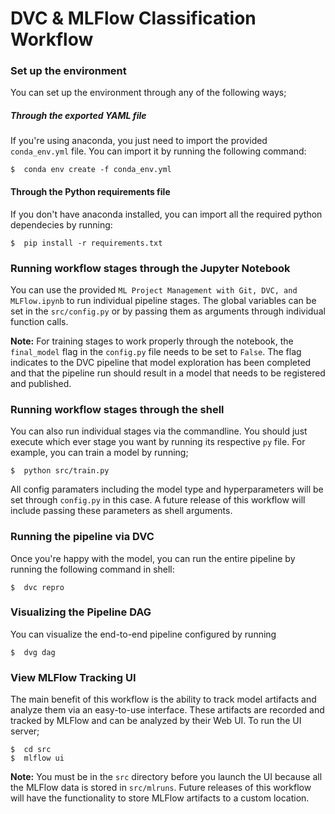 # DVC & MLFlow Classification Workflow

### Set up the environment

You can set up the environment through any of the following ways;

##### Through the exported YAML file

If you're using anaconda, you just need to import the provided `conda_env.yml` file. You can import it by running the following command:

```
$  conda env create -f conda_env.yml
```


#### Through the Python requirements file

If you don't have anaconda installed, you can import all the required python dependecies by running:

```
$  pip install -r requirements.txt
```


### Running workflow stages through the Jupyter Notebook

You can use the provided `ML Project Management with Git, DVC, and MLFlow.ipynb` to run individual pipeline stages. The global variables can be set in the `src/config.py` or by passing them as arguments through individual function calls.

**Note:** For training stages to work properly through the notebook, the `final_model` flag in the `config.py` file needs to be set to `False`. The flag indicates to the DVC pipeline that model exploration has been completed and that the pipeline run should result in a model that needs to be registered and published.


### Running workflow stages through the shell

You can also run individual stages via the commandline. You should just execute which ever stage you want by running its respective `py` file. For example, you can train a model by running;

```
$  python src/train.py
```

All config paramaters including the model type and hyperparameters will be set through `config.py` in this case. A future release of this workflow will include passing these parameters as shell arguments.


### Running the pipeline via DVC

Once you're happy with the model, you can run the entire pipeline by running the following command in shell:

```
$  dvc repro
```

### Visualizing the Pipeline DAG

You can visualize the end-to-end pipeline configured by running

```
$  dvg dag
```

### View MLFlow Tracking UI

The main benefit of this workflow is the ability to track model artifacts and analyze them via an easy-to-use interface. These artifacts are recorded and tracked by MLFlow and can be analyzed by their Web UI. To run the UI server;

```
$  cd src
$  mlflow ui
```
**Note:** You must be in the `src` directory before you launch the UI because all the MLFlow data is stored in `src/mlruns`. Future releases of this workflow will have the functionality to store MLFlow artifacts to a custom location.